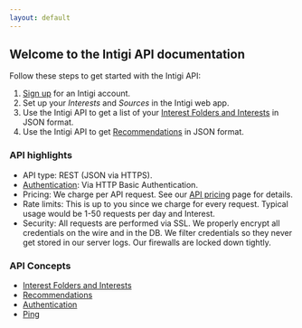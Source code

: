 ```yaml
---
layout: default
---
```


## Welcome to the Intigi API documentation

Follow these steps to get started with the Intigi API:

1. [Sign up](https://intigi.com/start) for an Intigi account.
2. Set up your *Interests* and *Sources* in the Intigi web app.
3. Use the Intigi API to get a list of your [Interest Folders and Interests](/v1/interest-folders-and-interests.html) in JSON format.
4. Use the Intigi API to get [Recommendations](/api-docs/v1/recommendations.html) in JSON format.

### API highlights

* API type: REST (JSON via HTTPS).
* [Authentication](/api-docs/v1/authentication.html): Via HTTP Basic Authentication.
* Pricing: We charge per API request. See our [API pricing](https://intigi.com/api) page for details.
* Rate limits: This is up to you since we charge for every request. Typical usage would be 1-50 requests per day and Interest.
* Security: All requests are performed via SSL. We properly encrypt all credentials on the wire and in the DB. We filter credentials so they never get stored in our server logs. Our firewalls are locked down tightly.

### API Concepts

* [Interest Folders and Interests](/api-docs/v1/interest-folders-and-interests.html)
* [Recommendations](/api-docs/v1/recommendations.html)
* [Authentication](/api-docs/v1/authentication.html)
* [Ping](/api-docs/v1/ping.html)
